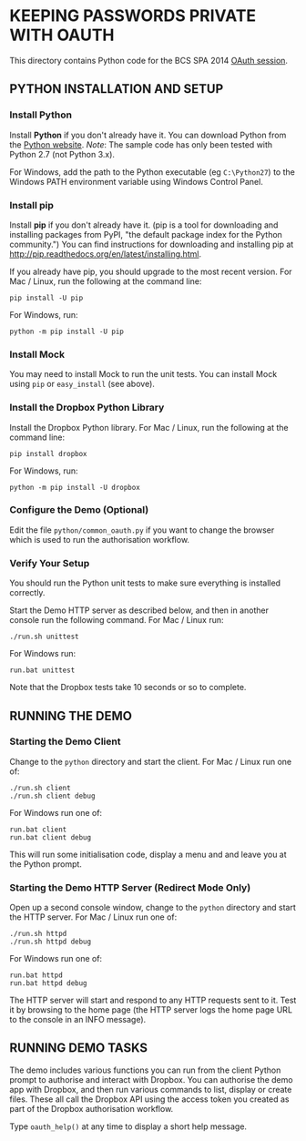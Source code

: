 # KEEPING PASSWORDS PRIVATE WITH OAUTH
This directory contains Python code for the BCS SPA 2014
[OAuth session](http://spaconference.org/spa2014/sessions/session576.html).

## PYTHON INSTALLATION AND SETUP
### Install Python
Install **Python** if you don't already have it.
You can download Python from the [Python website](https://www.python.org/download/).
*Note*: The sample code has only been tested with Python 2.7 (not Python 3.x).

For Windows, add the path to the Python executable (eg `C:\Python27`) to the Windows
PATH environment variable using Windows Control Panel.

### Install pip
Install **pip** if you don't already have it. 
(pip is a tool for downloading and installing packages from PyPI,
"the default package index for the Python community.")
You can find instructions for downloading and installing pip at
<http://pip.readthedocs.org/en/latest/installing.html>.

If you already have pip, you should upgrade to the most recent version. For Mac / Linux, run the following at the command line:

    pip install -U pip

For Windows, run:

    python -m pip install -U pip

### Install Mock
You may need to install Mock to run the unit tests.
You can install Mock using `pip` or `easy_install` (see above).

### Install the Dropbox Python Library
Install the Dropbox Python library.  For Mac / Linux, run the following at the command line:

    pip install dropbox

For Windows, run:

    python -m pip install -U dropbox

### Configure the Demo (Optional)
Edit the file `python/common_oauth.py` if you want to change the browser which is used to run the authorisation workflow.

### Verify Your Setup
You should run the Python unit tests to make sure everything is installed correctly.

Start the Demo HTTP server as described below, and then in another console run the following command.
For Mac / Linux run:

    ./run.sh unittest

For Windows run:

    run.bat unittest

Note that the Dropbox tests take 10 seconds or so to complete.

## RUNNING THE DEMO
### Starting the Demo Client
Change to the `python` directory and start the client.
For Mac / Linux run one of:

    ./run.sh client
    ./run.sh client debug

For Windows run one of:

    run.bat client
    run.bat client debug

This will run some initialisation code, display a menu and and leave you at the Python prompt.

### Starting the Demo HTTP Server (Redirect Mode Only)
Open up a second console window, change to the `python` directory and start the HTTP server.
For Mac / Linux run one of:

    ./run.sh httpd
    ./run.sh httpd debug

For Windows run one of:

    run.bat httpd
    run.bat httpd debug

The HTTP server will start and respond to any HTTP requests sent to it.
Test it by browsing to the home page (the HTTP server logs the home page URL to the console in an INFO message).

## RUNNING DEMO TASKS
The demo includes various functions you can run from the client Python prompt to authorise and interact with Dropbox.
You can authorise the demo app with Dropbox, and then run various commands to list, display or create files.
These all call the Dropbox API using the access token you created as part of the
Dropbox authorisation workflow.

Type `oauth_help()` at any time to display a short help message.

